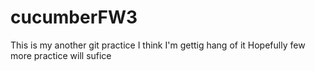 # cucumberFW3
This is my another git practice 
I think I'm gettig hang of it
Hopefully few more practice will sufice 
